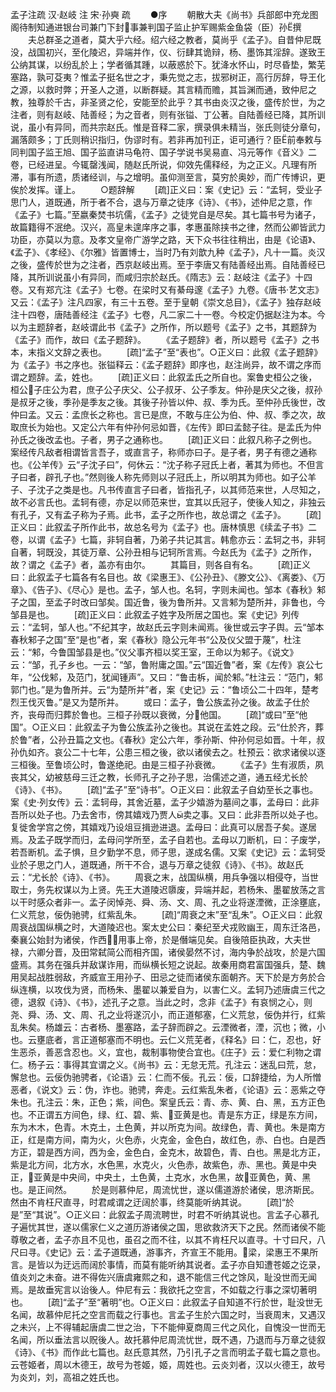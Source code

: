 <!-- { "loadSidebar": true } -->
孟子注疏  汉·赵岐 注 宋·孙奭 疏
　　●序
　　朝散大夫《尚书》兵部郎中充龙图阁待制知通进银台司兼门下封事兼判国子监止护军赐紫金鱼袋（臣）孙撰
　　夫总群圣之道者，莫大乎六经。绍六经之教者，莫尚乎《孟子》。自昔仲尼既没，战国初兴，至化陵迟，异端并作，仪、衍肆其诡辩，杨、墨饰其淫辞。遂致王公纳其谋，以纷乱於上；学者循其踵，以蔽惑於下。犹洚水怀山，时尽昏垫，繁芜塞路，孰可芟夷？惟孟子挺名世之才，秉先觉之志，拔邪树正，高行厉辞，导王化之源，以救时弊；开圣人之道，以断群疑。其言精而赡，其旨渊而通，致仲尼之教，独尊於千古，非圣贤之伦，安能至於此乎？其书由炎汉之後，盛传於世，为之注者，则有赵岐、陆善经；为之音者，则有张镒、丁公著。自陆善经已降，其所训说，虽小有异同，而共宗赵氏。惟是音释二家，撰录俱未精当，张氏则徒分章句，漏落颇多；丁氏则稍识指归，伪谬时有。若非再加刊正，讵可通行？臣前奉敕与同判国子监王旭、国子监直讲马龟符、国子学说书吴易直、冯元等作《音义》二卷，已经进呈。今辄罄浅闻，随赵氏所说，仰效先儒释经，为之正义。凡理有所滞，事有所遗，质诸经训，与之增明。虽仰测至言，莫穷於奥妙，而广传博识，更俟於发挥。谨上。
　　○题辞解
　　[疏]正义曰：案《史记》云：“孟轲，受业子思门人，道既通，所于者不合，退与万章之徒序《诗》、《书》，述仲尼之意，作《孟子》七篇。”至嬴秦焚书坑儒，《孟子》之徒党自是尽矣。其七篇书号为诸子，故篇籍得不泯绝。汉兴，高皇未遑庠序之事，孝惠虽除挟书之律，然而公卿皆武力功臣，亦莫以为意。及孝文皇帝广游学之路，天下众书往往稍出，由是《论语》、《孟子》、《孝经》、《尔雅》皆置博士，当时乃有刘歆九种《孟子》，凡十一篇。炎汉之後，盛传於世为之注者，西京赵岐出焉。至于李唐又有陆善经出焉。自陆善经已降，其所训说虽小有异同，而咸归宗於赵氏。《隋志》云：赵岐注《孟子》十四卷。又有郑亢注《孟子》七卷。在梁时又有綦母邃《孟子》九卷。《唐书·艺文志》又云：《孟子》注凡四家，有三十五卷。至于皇朝《崇文总目》，《孟子》独存赵岐注十四卷，唐陆善经注《孟子》七卷，凡二家二十一卷。今校定仍据赵注为本。今以为主题辞者，赵岐谓此书《孟子》之所作，所以题号《孟子》之书，其题辞为《孟子》而作，故曰《孟子题辞》。
　　《孟子题辞》者，所以题号《孟子》之书本，末指义文辞之表也。
　　[疏]“孟子”至“表也”。○正义曰：此叙《孟子题辞》为《孟子》书之序也。张镒释云：《孟子题辞》即序也，赵注尚异，故不谓之序而谓之题辞。孟，姓也。
　　[疏]正义曰：此叙孟氏之所自也。案鲁史桓公之後，桓公子庄公为君，庶子公子庆父、公子叔牙、公子季友。仲孙是庆父之後，叔孙是叔牙之後，季孙是季友之後。其後子孙皆以仲、叔、季为氏。至仲孙氏後世，改仲曰孟。又云：孟庶长之称也。言已是庶，不敢与庄公为伯、仲、叔、季之次，故取庶长为始也。又定公六年有仲孙何忌如晋，《左传》即曰孟懿子往。是孟氏为仲孙氏之後改孟也。子者，男子之通称也。
　　[疏]正义曰：此叙凡称子之例也。案经传凡敌者相谓皆言吾子，或直言子，称师亦曰子。是子者，男子有德之通称也。《公羊传》云“子沈子曰”，何休云：“沈子称子冠氏上者，著其为师也。不但言子曰者，辟孔子也。”然则後人称先师则以子冠氏上，所以明其为师也。如子公羊子、子沈子之类是也。凡书传直言子曰者，皆指孔子，以其师范来世，人尽知之，故不必言氏也。孟轲有德，亦足以师范来世，宜其以氏冠子，使後人知之，非独云有孔子，又有孟子称为子焉。此书，孟子之所作也，故总谓之《孟子》。
　　[疏]正义曰：此叙孟子所作此书，故总名号为《孟子》也。唐林慎思《续孟子书》二卷，以谓《孟子》七篇，非轲自著，乃弟子共记其言。韩愈亦云：孟轲之书，非轲自著，轲既没，其徒万章、公孙丑相与记轲所言焉。今赵氏为《孟子》之所作，故？谓之《孟子》者，盖亦有由尔。
　　其篇目，则各自有名。
　　[疏]正义曰：此叙孟子七篇各有名目也。故《梁惠王》、《公孙丑》、《滕文公》、《离娄》、《万章》、《告子》、《尽心》是也。孟子，邹人也。名轲，字则未闻也。邹本《春秋》邾子之国，至孟子时改曰邹矣。国近鲁，後为鲁所并。又言邾为楚所并，非鲁也，今邹县是也。
　　[疏]正义曰：此叙孟子姓字及所居之国也。案《史记》列传云：“孟轲，邹人也。”不纪其字，故赵氏云字则未闻焉。後世或云字子舆。云“邹本春秋邾子之国”至“是也”者，案《春秋》隐公元年书“公及仪父盟于蔑”，杜注云：“邾，今鲁国邹县是也。”仪父事齐桓以奖王室，王命以为邾子。《说文》云：“邹，孔子乡也。一云：“邹，鲁附庸之国。”云“国近鲁”者，案《左传》哀公七年，“公伐邾，及范门，犹闻锺声”。又曰：“鲁击柝，闻於邾。”杜注云：“范门，邾郭门也。”是为鲁所并。云“为楚所并”者，案《史记》云：“鲁顷公二十四年，楚考烈王伐灭鲁。”是又为楚所并。
　　或曰：孟子，鲁公族孟孙之後。故孟子仕於齐，丧母而归葬於鲁也。三桓子孙既以衰微，分他国。
　　[疏]“或曰”至“他国”。○正义曰：此叙孟子为鲁公族孟孙之後也。其说在孟姓之段。云“仕於齐，葬於鲁”者，公孙丑篇之文也。《春秋》定公六年，季孙斯、仲孙何忌如晋。十年，叔孙仇如齐。哀公二十七年，公患三桓之後，欲以诸侯去之。杜预云：欲求诸侯以逐三桓後。至鲁顷公时，鲁遂绝祀。由是三桓子孙衰微。
　　《孟子》生有淑质，夙丧其父，幼被慈母三迁之教，长师孔子之孙子思，治儒述之道，通五经尤长於《诗》、《书》。
　　[疏]“孟子”至“诗书”。○正义曰：此叙孟子自幼至长之事也。案《史·列女传》云：孟轲母，其舍近墓，孟子少嬉游为墓间之事，孟母曰：此非吾所以处子也。乃去舍市，傍其嬉戏乃贾人卖之事。又曰：此非吾所以处子也。复徙舍学宫之傍，其嬉戏乃设俎豆揖逊进退。孟母曰：此真可以居吾子矣。遂居焉。及孟子既学而归，孟母问学所至，孟子自若也。孟母以刀断机，曰：子废学，若吾断机。孟子惧，旦夕勤学不息，师子思，遂成名儒。又案《史记》云：孟轲受业於子思之门人，道既通，所干不合，退与万章之徒叙《诗》、《书》。故赵氏云：“尤长於《诗》、《书》。
　　周衰之末，战国纵横，用兵争强以相侵夺，当世取士，务先权谋以为上贤。先王大道陵迟隳废，异端并起，若杨朱、墨翟放荡之言以干时感众者非一。孟子闵悼尧、舜、汤、文、周、孔之业将遂湮微，正涂壅底，仁义荒怠，佞伪驰骋，红紫乱朱。
　　[疏]“周衰之末”至“乱朱”。○正义曰：此叙周衰战国纵横之时，大道陵迟也。案太史公曰：秦纪至犬戎败幽王，周东迁洛邑，秦襄公始封为诸侯，作西，用事上帝，於是僭端见矣。自後陪臣执政，大夫世禄，六卿分晋，及田常弑简公而相齐国，诸侯晏然不讨，海内争於战攻，於是六国盛焉。其务在强兵并敌谋诈用，而纵横长短之说起。故秦用商君富国强兵，楚、魏用吴起战胜弱敌，齐威宣王用孙子、田忌之徒而诸侯东面朝齐。天下於是方务於合纵连横，以攻伐为贤，而杨朱、墨翟以兼爱自为，以害仁义。孟轲乃述唐虞三代之德，退叙《诗》、《书》，述孔子之意。当此之时，念非《孟子》有哀悯之心，则尧、舜、汤、文、周、孔之业将遂沉小，而正道郁塞，仁义荒怠，佞伪并行，红紫乱朱矣。杨雄云：古者杨、墨塞路，孟子辞而辟之。云湮微者，湮，沉也；微，小也。云壅底者，言正道郁塞而不明也。云仁义荒芜者，《释名》曰：仁，忍也，好生恶杀，善恶含忍也。义，宜也，裁制事物使合宜也。《庄子》云：爱仁利物之谓仁。杨子云：事得其宜谓之义。《尚书》云：无怠无荒。孔注云：迷乱曰荒，怠，懈怠也。云佞伪驰骋者，《论语》云：仁而不佞。孔云：佞，口辞捷给，为人所憎恶者，《说文》云：伪，诈也。驰骋，奔走。云红紫乱朱者，《论语》云：恶紫之夺朱也。孔注云：朱，正色；紫，间色。案皇氏云：青、赤、黄、白、黑，五方正色也。不正谓五方间色，绿、红、碧、紫、亚黄是也。青是东方正，绿是东方间，东为木木，色青。木克土，土色黄，并以所克为间。故绿色，青、黄也。朱是南方正，红是南方间，南为火，火色赤，火克金，金色白，故红色，赤、白也。白是西方正，碧是西方间，西为金，金色白，金克木，故碧色，青、白也。黑是北方正，紫是北方间，北方水，水色黑，水克火，火色赤，故紫色，赤、黑也。黄是中央正，亚黄是中央间，中央土，土色黄，土克水，水色黑，故亚黄色，黄、黑也。是正间然。
　　於是则慕仲尼，周流忧世，遂以儒道游於诸侯，思济斯民。然由不肯枉尺直寻，时君咸谓之迂阔於事，终莫能听纳其说。
　　[疏]“於是”至“其说”。○正义曰：此叙孟子周流聘世，时君不听纳其说也。言孟子心慕孔子遍忧其世，遂以儒家仁义之道历游诸侯之国，思欲救济天下之民。然而诸侯不能尊敬之者，孟子亦且不见也，虽召之而不往，以其不肯枉尺以直寻。十寸曰尺，八尺曰寻。《史记》云：孟子道既通，游事齐，齐宣王不能用。梁，梁惠王不果所言。是皆以为迂远而阔於事情，而莫有能听纳其说者。孟子亦自知遭苍姬之讫录，值炎刘之未奋。进不得佐兴唐虞雍熙之和，退不能信三代之馀风，耻没世而无闻焉。是故垂宪言以诒後人。仲尼有云：我欲托之空言，不如载之行事之深切著明也。
　　[疏]“孟子”至“著明”也。○正义曰：此叙孟子自知道不行於世，耻没世无名闻，故慕仲尼托之空言而载之行事也。言孟子生於六国之时，当衰周末，又遇汉之未兴，上不得辅起唐虞二世之治，下不能伸夏商周三代之风化，自愧没一世而无名闻，所以垂法言以贶後人。故托慕仲尼周流忧世，既不遇，乃退而与万章之徒叙《诗》、《书》而作此七篇也。赵氏意其然，乃引孔子之言而明孟子载七篇之意也。云苍姬者，周以木德王，故号为苍姬，姬，周姓也。云炎刘者，汉以火德王，故号为炎刘，刘，高祖之姓氏也。
